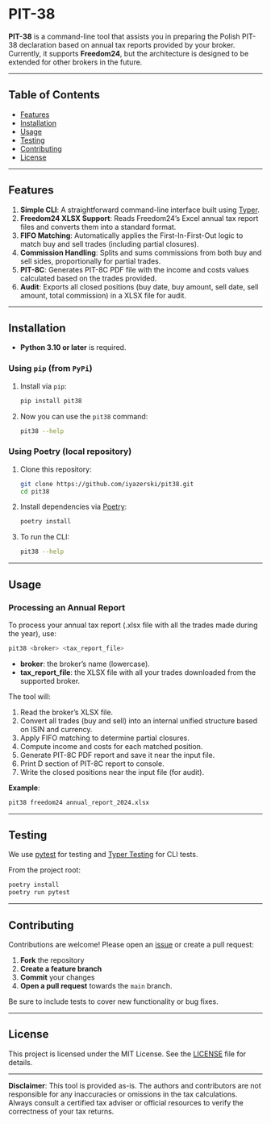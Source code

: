 # PIT-38

**PIT-38** is a command-line tool that assists you in preparing the Polish PIT-38 declaration based on annual tax reports provided by your broker.
Currently, it supports **Freedom24**, but the architecture is designed to be extended for other brokers in the future.

---

## Table of Contents

- [Features](#features)
- [Installation](#installation)
- [Usage](#usage)
- [Testing](#testing)
- [Contributing](#contributing)
- [License](#license)

---

## Features

1. **Simple CLI**: A straightforward command-line interface built using [Typer](https://typer.tiangolo.com/).
2. **Freedom24 XLSX Support**: Reads Freedom24’s Excel annual tax report files and converts them into a standard format.
3. **FIFO Matching**: Automatically applies the First-In-First-Out logic to match buy and sell trades (including partial closures).
4. **Commission Handling**: Splits and sums commissions from both buy and sell sides, proportionally for partial trades.
5. **PIT-8C**: Generates PIT-8C PDF file with the income and costs values calculated based on the trades provided.
6. **Audit**: Exports all closed positions (buy date, buy amount, sell date, sell amount, total commission) in a XLSX file for audit.

---

## Installation

- **Python 3.10 or later** is required.

### Using `pip` (from `PyPi`)

1. Install via `pip`:

   ```bash
   pip install pit38
   ```

2. Now you can use the `pit38` command:

   ```bash
   pit38 --help
   ```

### Using Poetry (local repository)

1. Clone this repository:

   ```bash
   git clone https://github.com/iyazerski/pit38.git
   cd pit38
   ```

2. Install dependencies via [Poetry](https://python-poetry.org/):

   ```bash
   poetry install
   ```

3. To run the CLI:

   ```bash
   pit38 --help
   ```

---

## Usage

### Processing an Annual Report

To process your annual tax report (.xlsx file with all the trades made during the year), use:

```bash
pit38 <broker> <tax_report_file>
```

- **broker**: the broker’s name (lowercase).
- **tax_report_file**: the XLSX file with all your trades downloaded from the supported broker.

The tool will:

1. Read the broker’s XLSX file.
2. Convert all trades (buy and sell) into an internal unified structure based on ISIN and currency.
3. Apply FIFO matching to determine partial closures.
4. Compute income and costs for each matched position.
5. Generate PIT-8C PDF report and save it near the input file.
6. Print D section of PIT-8C report to console.
7. Write the closed positions near the input file (for audit).

**Example**:

```bash
pit38 freedom24 annual_report_2024.xlsx
```

---

## Testing

We use [pytest](https://docs.pytest.org/) for testing and [Typer Testing](https://typer.tiangolo.com/tutorial/testing/) for CLI tests.

From the project root:

```bash
poetry install
poetry run pytest
```

---

## Contributing

Contributions are welcome! Please open an [issue](https://github.com/iyazerski/pit38/issues) or create a pull request:

1. **Fork** the repository
2. **Create a feature branch**
3. **Commit** your changes
4. **Open a pull request** towards the `main` branch.

Be sure to include tests to cover new functionality or bug fixes.

---

## License

This project is licensed under the MIT License. See the [LICENSE](LICENSE) file for details.

---

**Disclaimer**:
This tool is provided as-is. The authors and contributors are not responsible for any inaccuracies or omissions in the tax calculations. Always consult a certified tax adviser or official resources to verify the correctness of your tax returns.
